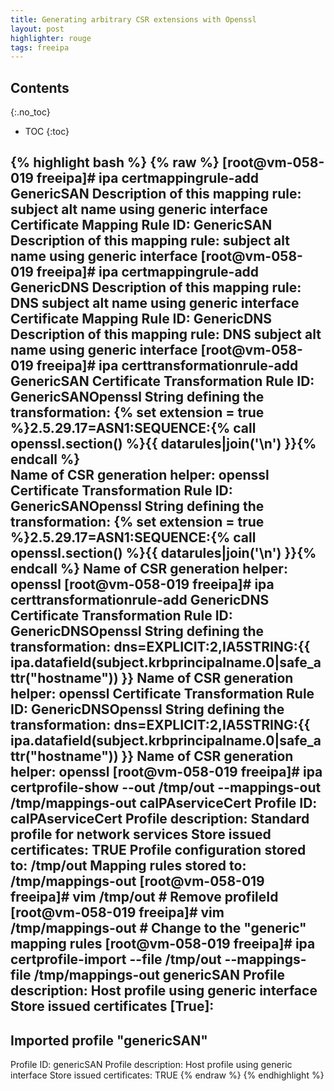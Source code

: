 ```yaml
---
title: Generating arbitrary CSR extensions with Openssl
layout: post
highlighter: rouge
tags: freeipa
---
```


## Contents
{:.no_toc}
* TOC
{:toc}

{% highlight bash %}
{% raw %}
[root@vm-058-019 freeipa]# ipa certmappingrule-add GenericSAN
Description of this mapping rule: subject alt name using generic interface
  Certificate Mapping Rule ID: GenericSAN
  Description of this mapping rule: subject alt name using generic interface
[root@vm-058-019 freeipa]# ipa certmappingrule-add GenericDNS
Description of this mapping rule: DNS subject alt name using generic interface
  Certificate Mapping Rule ID: GenericDNS
  Description of this mapping rule: DNS subject alt name using generic interface
[root@vm-058-019 freeipa]# ipa certtransformationrule-add GenericSAN
Certificate Transformation Rule ID: GenericSANOpenssl
String defining the transformation: {% set extension = true %}2.5.29.17=ASN1:SEQUENCE:{% call openssl.section() %}{{ datarules|join('\n') }}{% endcall %}                          
Name of CSR generation helper: openssl
  Certificate Transformation Rule ID: GenericSANOpenssl
  String defining the transformation: {% set extension = true %}2.5.29.17=ASN1:SEQUENCE:{% call openssl.section() %}{{ datarules|join('\n') }}{% endcall %}
  Name of CSR generation helper: openssl
[root@vm-058-019 freeipa]# ipa certtransformationrule-add GenericDNS
Certificate Transformation Rule ID: GenericDNSOpenssl
String defining the transformation: dns=EXPLICIT:2,IA5STRING:{{ ipa.datafield(subject.krbprincipalname.0|safe_attr("hostname")) }}
Name of CSR generation helper: openssl
  Certificate Transformation Rule ID: GenericDNSOpenssl
  String defining the transformation: dns=EXPLICIT:2,IA5STRING:{{ ipa.datafield(subject.krbprincipalname.0|safe_attr("hostname")) }}
  Name of CSR generation helper: openssl
[root@vm-058-019 freeipa]# ipa certprofile-show --out /tmp/out --mappings-out /tmp/mappings-out caIPAserviceCert
  Profile ID: caIPAserviceCert
  Profile description: Standard profile for network services
  Store issued certificates: TRUE
  Profile configuration stored to: /tmp/out
  Mapping rules stored to: /tmp/mappings-out
[root@vm-058-019 freeipa]# vim /tmp/out  # Remove profileId
[root@vm-058-019 freeipa]# vim /tmp/mappings-out  # Change to the "generic" mapping rules
[root@vm-058-019 freeipa]# ipa certprofile-import --file /tmp/out --mappings-file /tmp/mappings-out genericSAN
Profile description: Host profile using generic interface
Store issued certificates [True]: 
-----------------------------
Imported profile "genericSAN"
-----------------------------
  Profile ID: genericSAN
  Profile description: Host profile using generic interface
  Store issued certificates: TRUE
{% endraw %}
{% endhighlight %}
